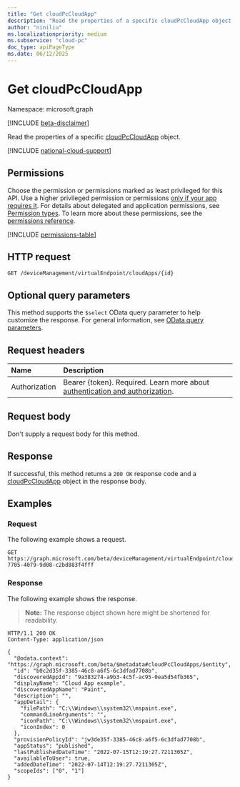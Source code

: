 ```yaml
---
title: "Get cloudPcCloudApp"
description: "Read the properties of a specific cloudPcCloudApp object."
author: "niniliu"
ms.localizationpriority: medium
ms.subservice: "cloud-pc"
doc_type: apiPageType
ms.date: 06/12/2025
---
```


# Get cloudPcCloudApp

Namespace: microsoft.graph

[!INCLUDE [beta-disclaimer](../../includes/beta-disclaimer.md)]

Read the properties of a specific [cloudPcCloudApp](../resources/cloudpccloudapp.md) object.

[!INCLUDE [national-cloud-support](../../includes/global-us.md)]

## Permissions

Choose the permission or permissions marked as least privileged for this API. Use a higher privileged permission or permissions [only if your app requires it](/graph/permissions-overview#best-practices-for-using-microsoft-graph-permissions). For details about delegated and application permissions, see [Permission types](/graph/permissions-overview#permission-types). To learn more about these permissions, see the [permissions reference](/graph/permissions-reference).

<!-- { "blockType": "permissions", "name": "cloudpccloudapp_get" } -->
[!INCLUDE [permissions-table](../includes/permissions/cloudpccloudapp-get-permissions.md)]

## HTTP request

<!-- {
  "blockType": "ignored"
}
-->
``` http
GET /deviceManagement/virtualEndpoint/cloudApps/{id}
```

## Optional query parameters

This method supports the `$select` OData query parameter to help customize the response. For general information, see [OData query parameters](/graph/query-parameters).

## Request headers

| Name          | Description               |
| :------------ | :------------------------ |
|Authorization|Bearer {token}. Required. Learn more about [authentication and authorization](/graph/auth/auth-concepts).|

## Request body

Don't supply a request body for this method.

## Response

If successful, this method returns a `200 OK` response code and a [cloudPcCloudApp](../resources/cloudpccloudapp.md) object in the response body.

## Examples

### Request
The following example shows a request.
<!-- {
  "blockType": "request",
  "name": "get_cloudpccloudapp"
}
-->
``` http
GET https://graph.microsoft.com/beta/deviceManagement/virtualEndpoint/cloudApps/eda7ed64-7705-4079-9d08-c2bd883f4fff
```

### Response
The following example shows the response.
>**Note:** The response object shown here might be shortened for readability.
<!-- {
  "blockType": "response",
  "truncated": true,
  "@odata.type": "microsoft.graph.cloudPcCloudApp"
}
-->
``` http
HTTP/1.1 200 OK
Content-Type: application/json

{
  "@odata.context": "https://graph.microsoft.com/beta/$metadata#cloudPcCloudApps/$entity",
  "id": "b0c2d35f-3385-46c8-a6f5-6c3dfad7708b",
  "discoveredAppId": "9a383274-a9b3-4c5f-ac95-0ea5d54fb365",
  "displayName": "Cloud App example",
  "discoveredAppName": "Paint",
  "description": "",
  "appDetail": {
    "filePath": "C:\\Windows\\system32\\mspaint.exe",
    "commandLineArguments": "",
    "iconPath": "C:\\Windows\\system32\\mspaint.exe",
    "iconIndex": 0
  },
  "provisionPolicyId": "jw3de35f-3385-46c8-a6f5-6c3dfad7708b",
  "appStatus": "published",
  "lastPublishedDateTime": "2022-07-15T12:19:27.7211305Z",
  "availableToUser": true,
  "addedDateTime": "2022-07-14T12:19:27.7211305Z",
  "scopeIds": ["0", "1"]
}
```

